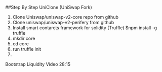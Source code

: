 ##Step By Step UniClone (UniSwap Fork)
1. Clone Uniswap/uniswap-v2-core repo from github
2. Clone uniswap/uniswap-v2-perifery from github
3. Install smart contarcts framework for solidity (Truffle) $npm install -g truffle
4. mkdir core
5. cd core
6. run truffle init
7. 

Bootstrap Liquidity Video 28:15